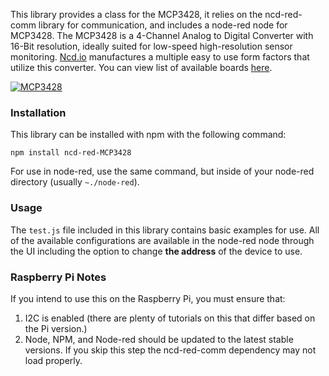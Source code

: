 This library provides a class for the MCP3428, it relies on the ncd-red-comm library for communication, and includes a node-red node for MCP3428. The MCP3428 is a 4-Channel Analog to Digital Converter with 16-Bit resolution, ideally suited for low-speed high-resolution sensor monitoring. [Ncd.io](https://ncd.io) manufactures a multiple easy to use form factors that utilize this converter. You can view list of available boards [here](https://store.ncd.io/?fwp_product_type=analog-to-digital-converter&fwp_chip_name=mcp3428).

[![MCP3428](./MCP3428.png)](https://store.ncd.io/?fwp_product_type=analog-to-digital-converter&fwp_chip_name=mcp3428)

### Installation

This library can be installed with npm with the following command:

```
npm install ncd-red-MCP3428
```

For use in node-red, use the same command, but inside of your node-red directory (usually `~./node-red`).

### Usage

The `test.js` file included in this library contains basic examples for use.  All of the available configurations are available in the node-red node through the UI including the option to change **the address** of the device to use.

### Raspberry Pi Notes

If you intend to use this on the Raspberry Pi, you must ensure that:
1. I2C is enabled (there are plenty of tutorials on this that differ based on the Pi version.)
2. Node, NPM, and Node-red should be updated to the latest stable versions. If you skip this step the ncd-red-comm dependency may not load properly.
